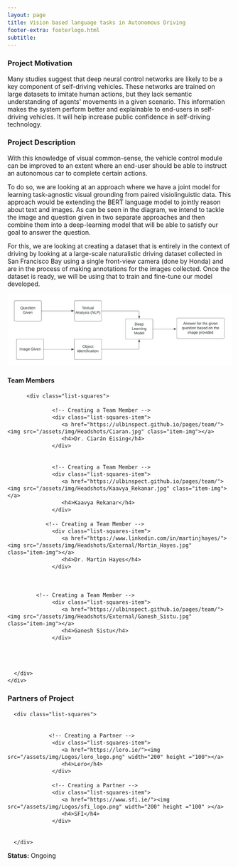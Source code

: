 ```yaml
---
layout: page
title: Vision based language tasks in Autonomous Driving
footer-extra: footerlogo.html
subtitle: 
---
```


### Project Motivation
Many studies suggest that deep neural control networks are likely to be a key component of self-driving vehicles. These networks are trained on large datasets to imitate human actions, but they lack semantic understanding of agents' movements in a given scenario. This information makes the system perform better and explainable to end-users in self-driving vehicles. It will help increase public confidence in self-driving technology.   

### Project Description
With this knowledge of visual common-sense, the vehicle control module can be improved to an extent where an end-user should be able to instruct an autonomous car to complete certain actions.	 

To do so, we are looking at an approach where we have a joint model for learning task-agnostic visual grounding from paired visiolinguistic data. This approach would be extending the BERT language model to jointly reason about text and images. 	As can be seen in the diagram, we intend to tackle the image and question given in two separate approaches and then combine them into a deep-learning model that will be able to satisfy our goal to answer the question.  

For this, we are looking at creating a dataset that is entirely in the context of driving by looking at a large-scale naturalistic driving dataset collected in San Francisco Bay using a single front-view camera (done by Honda) and are in the process of making annotations for the images collected. Once the dataset is ready, we will be using that to train and fine-tune our model developed. 


<img src="/assets/img/Projects/vision_language.jpg" class="center">

#### Team Members 


<div class="container-fluid">
   
   <div class="row">
                 
          <div class="list-squares">
             
                  <!-- Creating a Team Member -->
                  <div class="list-squares-item">
                     <a href="https://ulbinspect.github.io/pages/team/"><img src="/assets/img/Headshots/Ciaran.jpg" class="item-img"></a>
                     <h4>Dr. Ciarán Eising</h4>
                  </div>
             
             
                  <!-- Creating a Team Member -->
                  <div class="list-squares-item">
                     <a href="https://ulbinspect.github.io/pages/team/"><img src="/assets/img/Headshots/Kaavya_Rekanar.jpg" class="item-img"></a>
                     <h4>Kaavya Rekanar</h4>
                  </div>
      
                <!-- Creating a Team Member -->
                  <div class="list-squares-item">
                     <a href="https://www.linkedin.com/in/martinjhayes/"><img src="/assets/img/Headshots/External/Martin_Hayes.jpg" class="item-img"></a>
                     <h4>Dr. Martin Hayes</h4>
                  </div>
             
            
        
             <!-- Creating a Team Member -->
                  <div class="list-squares-item">
                     <a href="https://ulbinspect.github.io/pages/team/"><img src="/assets/img/Headshots/External/Ganesh_Sistu.jpg" class="item-img"></a>
                     <h4>Ganesh Sistu</h4>
                  </div> 
 

      
 
      </div>
    </div>
</div>



### Partners of Project


<div class="container-fluid">
   
   <div class="row">
      
      <div class="list-squares">
                 
   
                 <!-- Creating a Partner -->
                  <div class="list-squares-item">
                     <a href="https://lero.ie/"><img src="/assets/img/Logos/lero_logo.png" width="200" height ="100"></a>
                     <h4>Lero</h4>
                  </div>
                  
                  <!-- Creating a Partner -->
                  <div class="list-squares-item">
                     <a href="https://www.sfi.ie/"><img src="/assets/img/Logos/sfi_logo.png" width="200" height ="100" ></a>
                     <h4>SFI</h4>
                  </div>
                        
                  
      </div>
  </div>
</div>

**Status:** Ongoing
